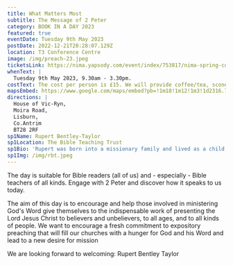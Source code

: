```yaml
---
title: What Matters Most
subtitle: The Message of 2 Peter
category: BOOK IN A DAY 2023
featured: true
eventDate: Tuesday 9th May 2023
postDate: 2022-12-21T20:28:07.129Z
location: T3 Conference Centre
image: /img/preach-23.jpeg
ticketsLink: https://nima.yapsody.com/event/index/753817/nima-spring-conference-one-day-one-book
whenText: |
  Tuesday 9th May 2023, 9.30am - 3.30pm.
costText: The cost per person is £15. We will provide coffee/tea, scones and cold drinks but attendees are asked to bring their own lunch or purchase it in the adjoining cafe.
mapsEmbed: https://www.google.com/maps/embed?pb=!1m18!1m12!1m3!1d2316.7770011698044!2d-6.104859384156462!3d54.50215709520875!2m3!1f0!2f0!3f0!3m2!1i1024!2i768!4f13.1!3m3!1m2!1s0x486103a02b15cae3%3A0x50d9bc0e4cb035e2!2sHouse%20of%20Vic-Ryn%2C%20Moira%20Rd%2C%20Lisburn%20BT28%202RF!5e0!3m2!1sen!2suk!4v1646172135227!5m2!1sen!2suk
directions: |
  House of Vic-Ryn,
  Moira Road,
  Lisburn,
  Co.Antrim 
  BT28 2RF
sp1Name: Rupert Bentley-Taylor
sp1Location: The Bible Teaching Trust
sp1Bio: 'Rupert was born into a missionary family and lived as a child in the Far East where he came to faith. He taught history for six years and then went on to serve as a pastor for 30 years, firstly in Bournemouth and then in Bath. Rupert has taught the Bible on a number of training courses and conventions and has been engaged in preaching training in North India over many years. He and his wife, Margie, have four grown-up children and numerous grandchildren.'
sp1Img: /img/rbt.jpeg
---
```


The day is suitable for Bible readers (all of us) and - especially - Bible teachers of all kinds. Engage with 2 Peter and discover how it speaks to us today.

The aim of this day is to encourage and help those involved in ministering God's Word give themselves to the indispensable work of presenting the Lord Jesus Christ to believers and unbelievers, to all ages, and to all kinds of people. We want to encourage a fresh commitment to expository preaching that will fill our churches with a hunger for God and his Word and lead to a new desire for mission

We are looking forward to welcoming: Rupert Bentley Taylor
